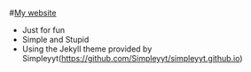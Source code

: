 #[My website](https://QingzhangZhao.github.io)
* Just for fun
* Simple and Stupid
* Using the Jekyll theme provided by Simpleyyt(https://github.com/Simpleyyt/simpleyyt.github.io)
